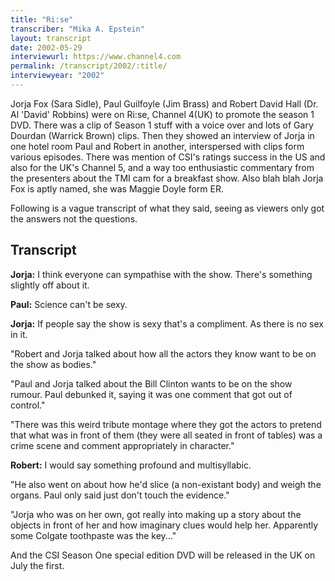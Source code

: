 ```yaml
---
title: "Ri:se"
transcriber: "Mika A. Epstein"
layout: transcript
date: 2002-05-29
interviewurl: https://www.channel4.com
permalink: /transcript/2002/:title/
interviewyear: "2002"
---
```


Jorja Fox (Sara Sidle), Paul Guilfoyle (Jim Brass) and Robert David Hall (Dr. Al 'David' Robbins) were on Ri:se, Channel 4(UK) to promote the season 1 DVD. There was a clip of Season 1 stuff with a voice over and lots of Gary Dourdan (Warrick Brown) clips. Then they showed an interview of Jorja in one hotel room Paul and Robert in another, interspersed with clips form various episodes. There was mention of CSI's ratings success in the US and also for the UK's Channel 5, and a way too enthusiastic commentary from the presenters about the TMI cam for a breakfast show. Also blah blah Jorja Fox is aptly named, she was Maggie Doyle form ER.

Following is a vague transcript of what they said, seeing as viewers only got the answers not the questions.

## Transcript

**Jorja:** I think everyone can sympathise with the show. There's something slightly off about it.

**Paul:** Science can't be sexy.

**Jorja:** If people say the show is sexy that's a compliment. As there is no sex in it.

"Robert and Jorja talked about how all the actors they know want to be on the show as bodies."

"Paul and Jorja talked about the Bill Clinton wants to be on the show rumour. Paul debunked it, saying it was one comment that got out of control."

"There was this weird tribute montage where they got the actors to pretend that what was in front of them (they were all seated in front of tables) was a crime scene and comment appropriately in character."

**Robert:** I would say something profound and multisyllabic.

"He also went on about how he'd slice (a non-existant body) and weigh the organs. Paul only said just don't touch the evidence."

"Jorja who was on her own, got really into making up a story about the objects in front of her and how imaginary clues would help her. Apparently some Colgate toothpaste was the key..."

And the CSI Season One special edition DVD will be released in the UK on July the first.
